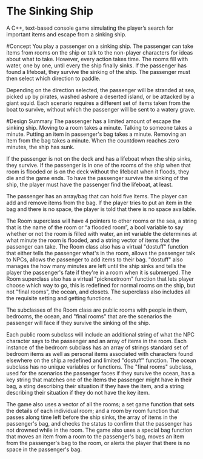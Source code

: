 # The Sinking Ship
A C++, text-based console game simulating the player’s search for important items and escape from a sinking ship.

#Concept
You play a passenger on a sinking ship. The passenger can take items from rooms on the ship or talk to the non-player characters for ideas about what to take. However, every action takes time. The rooms fill with water, one by one, until every the ship finally sinks. 
If the passenger has found a lifeboat, they survive the sinking of the ship. The passenger must then select which direction to paddle.

Depending on the direction selected, the passenger will be stranded at sea, picked up by pirates, washed ashore a deserted island, or be attacked by a giant squid. Each scenario requires a different set of items taken from the boat to survive, without which the passenger will be sent to a watery grave.

#Design Summary
The passenger has a limited amount of escape the sinking ship. Moving to a room takes a minute. Talking to someone takes a minute. Putting an item in passenger's bag takes a minute. Removing an item from the bag takes a minute. When the countdown reaches zero minutes, the ship has sunk.

If the passenger is not on the deck and has a lifeboat when the ship sinks, they survive. If the passenger is in one of the rooms of the ship when that room is flooded or is on the deck without the lifeboat when it floods, they die and the game ends. To have the passenger survive the sinking of the ship, the player must have the passenger find the lifeboat, at least.

The passenger has an array/bag that can hold five items. The player can add and remove items from the bag. If the player tries to put an item in the bag and there is no space, the player is told that there is no space available.

The Room superclass will have 4 pointers to other rooms or the sea, a string that is the name of the room or “a flooded room”, a bool variable to say whether or not the room is filled with water, an int variable the determines at what minute the room is flooded, and a string vector of items that the passenger can take. The Room class also has a virtual "dostuff" function that either tells the passenger what's in the room, allows the passenger talk to NPCs, allows the passenger to add items to their bag. "dostuff" also manages the how many minutes are left until the ship sinks and tells the player the passenger's fate if they're in a room when it is submerged. The Room superclass also has a virtual "picknextroom" function that lets player choose which way to go, this is redefined for normal rooms on the ship, but not "final rooms", the ocean, and closets. The superclass also includes all the requisite setting and getting functions.

The subclasses of the Room class are public rooms with people in them, bedrooms, the ocean, and "final rooms" that are the scenarios the passenger will face if they survive the sinking of the ship.

Each public room subclass will include an additional string of what the NPC character says to the passenger and an array of items in the room. Each instance of the bedroom subclass has an array of strings standard set of bedroom items as well as personal items associated with characters found elsewhere on the ship.a redefined and limited "dostuff" function. The ocean subclass has no unique variables or functions. The "final rooms" subclass, used for the scenarios the passenger faces if they survive the ocean, has a key string that matches one of the items the passenger might have in their bag, a sting describing their situation if they have the item, and a string describing their situation if they do not have the key item.

The game also uses a vector of all the rooms; a set game function that sets the details of each individual room; and a room by room function that passes along time left before the ship sinks, the array of items in the passenger's bag, and checks the status to confirm that the passenger has not drowned while in the room. The game also uses a special bag function that moves an item from a room to the passenger's bag, moves an item from the passenger's bag to the room, or alerts the player that there is no space in the passenger's bag.
